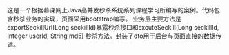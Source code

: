 这是一个根据慕课网上Java高并发秒杀系统系列课程学习所编写的案例。代码包含秒杀业务的实现，页面采用bootstrap编写。
业务层主要方法是 exportSeckillUrl(Long seckillId)暴露秒杀接口和excuteSeckill(Long seckillId, Integer userId, String md5)
秒杀方法。封装了dto用于后台与页面直接的数据传递。

